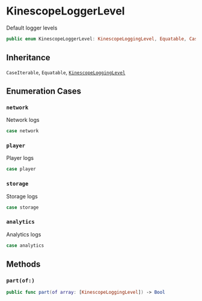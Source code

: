 # KinescopeLoggerLevel

Default logger levels

``` swift
public enum KinescopeLoggerLevel: KinescopeLoggingLevel, Equatable, CaseIterable 
```

## Inheritance

`CaseIterable`, `Equatable`, [`KinescopeLoggingLevel`](/KinescopeLoggingLevel)

## Enumeration Cases

### `network`

Network logs

``` swift
case network
```

### `player`

Player logs

``` swift
case player
```

### `storage`

Storage logs

``` swift
case storage
```

### `analytics`

Analytics logs

``` swift
case analytics
```

## Methods

### `part(of:)`

``` swift
public func part(of array: [KinescopeLoggingLevel]) -> Bool 
```
